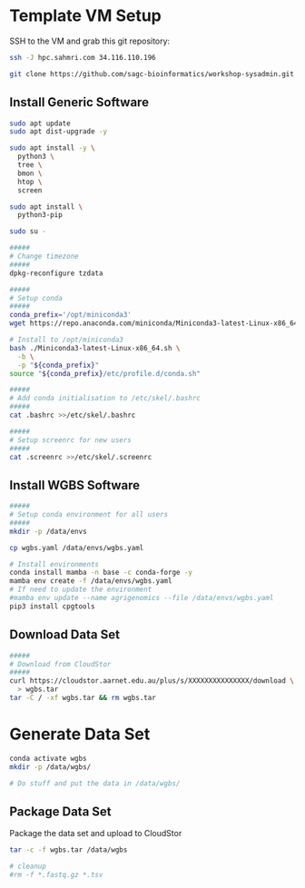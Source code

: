 # Template VM Setup

SSH to the VM and grab this git repository:

```bash
ssh -J hpc.sahmri.com 34.116.110.196

git clone https://github.com/sagc-bioinformatics/workshop-sysadmin.git
```

## Install Generic Software

```bash
sudo apt update
sudo apt dist-upgrade -y

sudo apt install -y \
  python3 \
  tree \
  bmon \
  htop \
  screen

sudo apt install \
  python3-pip

sudo su -

#####
# Change timezone
#####
dpkg-reconfigure tzdata

#####
# Setup conda
#####
conda_prefix='/opt/miniconda3'
wget https://repo.anaconda.com/miniconda/Miniconda3-latest-Linux-x86_64.sh

# Install to /opt/miniconda3
bash ./Miniconda3-latest-Linux-x86_64.sh \
  -b \
  -p "${conda_prefix}"
source "${conda_prefix}/etc/profile.d/conda.sh"

#####
# Add conda initialisation to /etc/skel/.bashrc
#####
cat .bashrc >>/etc/skel/.bashrc

#####
# Setup screenrc for new users
#####
cat .screenrc >>/etc/skel/.screenrc
```

## Install WGBS Software

```bash
#####
# Setup conda environment for all users
#####
mkdir -p /data/envs

cp wgbs.yaml /data/envs/wgbs.yaml

# Install environments
conda install mamba -n base -c conda-forge -y
mamba env create -f /data/envs/wgbs.yaml
# If need to update the environment
#mamba env update --name agrigenomics --file /data/envs/wgbs.yaml
pip3 install cpgtools
```

## Download Data Set

```bash
#####
# Download from CloudStor
#####
curl https://cloudstor.aarnet.edu.au/plus/s/XXXXXXXXXXXXXXX/download \
  > wgbs.tar
tar -C / -xf wgbs.tar && rm wgbs.tar
```

# Generate Data Set

```bash
conda activate wgbs
mkdir -p /data/wgbs/

# Do stuff and put the data in /data/wgbs/
```

## Package Data Set

Package the data set and upload to CloudStor

```bash
tar -c -f wgbs.tar /data/wgbs

# cleanup
#rm -f *.fastq.gz *.tsv
```
